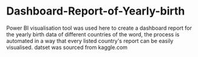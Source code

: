 # Dashboard-Report-of-Yearly-birth
Power BI visualisation tool was used here to create a dashboard report for the yearly birth data of different countries of the word, the process is automated in a way that every listed country's report can be easily visualised.
datset was sourced from kaggle.com
